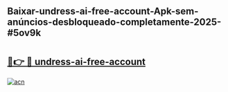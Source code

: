 ## Baixar-undress-ai-free-account-Apk-sem-anúncios-desbloqueado-completamente-2025-#5ov9k

# <h2><a href="https://ainizakaria.my?title=undress-ai-free-account&ref=20M">🔗👉 🔴 undress-ai-free-account</a></h2>

[![acn](https://github.com/user-attachments/assets/0f9c940e-d8b0-45ae-aac7-cd30a18b3e1c)](https://ainizakaria.my?title=undress-ai-free-account&ref=20M)

